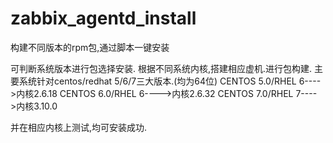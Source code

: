 # zabbix_agentd_install
构建不同版本的rpm包,通过脚本一键安装

可判断系统版本进行包选择安装.
根据不同系统内核,搭建相应虚机.进行包构建.
主要系统针对centos/redhat 5/6/7三大版本.(均为64位)
CENTOS 5.0/RHEL 6---->内核2.6.18
CENTOS 6.0/RHEL 6---->内核2.6.32
CENTOS 7.0/RHEL 7---->内核3.10.0

并在相应内核上测试,均可安装成功.


